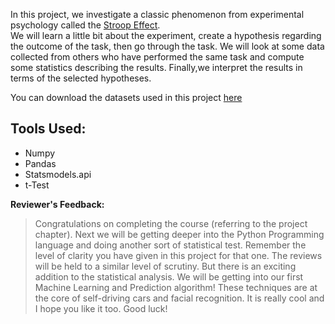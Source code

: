 In this project, we investigate a classic phenomenon from experimental psychology called the [Stroop Effect](https://en.wikipedia.org/wiki/Stroop_effect).<br>
 We will learn a little bit about the experiment, create a hypothesis regarding the outcome of the task, then go through the task. We will look at some data collected from others who have performed the same task and compute some statistics describing the results. Finally,we interpret the results in terms of the selected hypotheses.

You can download the datasets used in this project [here](https://drive.google.com/file/d/0B9Yf01UaIbUgQXpYb2NhZ29yX1U/view)

## Tools Used:
- Numpy
- Pandas
- Statsmodels.api
- t-Test 


**Reviewer's Feedback:**
> Congratulations on completing the course (referring to the project chapter). Next we will be getting deeper into the Python Programming language and doing another sort of statistical test. Remember the level of clarity you have given in this project for that one. The reviews will be held to a similar level of scrutiny. But there is an exciting addition to the statistical analysis. We will be getting into our first Machine Learning and Prediction algorithm! These techniques are at the core of self-driving cars and facial recognition. It is really cool and I hope you like it too. Good luck!